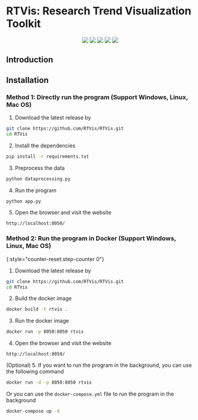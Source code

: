 # RTVis: Research Trend Visualization Toolkit
<!-- centering -->
<p align="center">
<img src="https://img.shields.io/badge/Python-FFD43B?style=for-the-badge&logo=python&logoColor=blue" />
<img src="https://img.shields.io/badge/Docker-2CA5E0?style=for-the-badge&logo=docker&logoColor=white" />
<img src="https://img.shields.io/badge/Plotly-239120?style=for-the-badge&logo=plotly&logoColor=white" />
<img src="https://img.shields.io/badge/Pandas-2C2D72?style=for-the-badge&logo=pandas&logoColor=white" />
<img src="https://img.shields.io/badge/SciPy-654FF0?style=for-the-badge&logo=SciPy&logoColor=white" />
</p>

## Introduction

## Installation

### Method 1: Directly run the program (Support Windows, Linux, Mac OS)

1.  Download the latest release by
```bash
git clone https://github.com/RTVis/RTVis.git
cd RTVis
```
2.  Install the dependencies
```bash
pip install -r requirements.txt
```
3.  Preprocess the data
```bash
python dataprocessing.py
```
4.  Run the program
```bash
python app.py
```
5.  Open the browser and visit the website
```
http://localhost:8050/
```
### Method 2: Run the program in Docker (Support Windows, Linux, Mac OS)
{:style="counter-reset:step-counter 0"}
1. Download the latest release by
```bash
git clone https://github.com/RTVis/RTVis.git
cd RTVis
```
2. Build the docker image
```bash
docker build -t rtvis .
```
3. Run the docker image
```bash
docker run -p 8050:8050 rtvis
```
4. Open the browser and visit the website
```
http://localhost:8050/
```

(Optional) 5. If you want to run the program in the background, you can use the following command

```bash
docker run -d -p 8050:8050 rtvis
```

Or you can use the `docker-compose.yml` file to run the program in the background
```bash
docker-compose up -d
```
